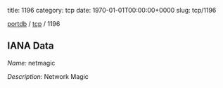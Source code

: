 title: 1196
category: tcp
date: 1970-01-01T00:00:00+0000
slug: tcp/1196

[portdb](/) / [tcp](/category/tcp.html) / 1196


## IANA Data

_Name:_ netmagic

_Description:_ Network Magic

